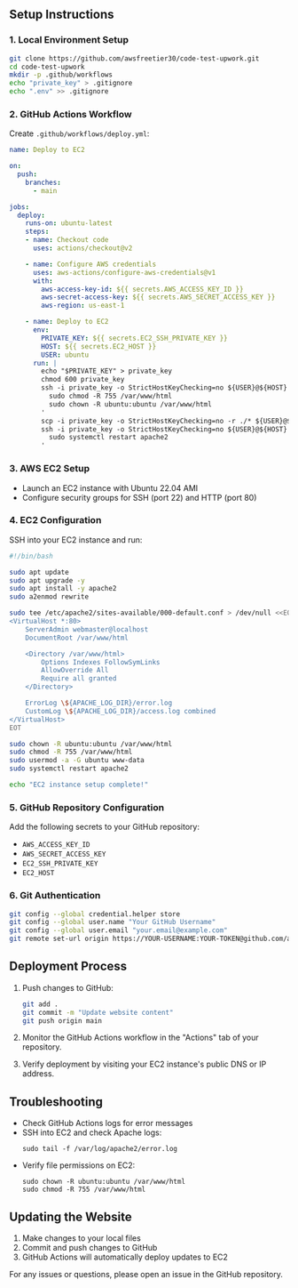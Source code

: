 ## Setup Instructions

### 1. Local Environment Setup

```bash
git clone https://github.com/awsfreetier30/code-test-upwork.git
cd code-test-upwork
mkdir -p .github/workflows
echo "private_key" > .gitignore
echo ".env" >> .gitignore
```

### 2. GitHub Actions Workflow

Create `.github/workflows/deploy.yml`:

```yaml
name: Deploy to EC2

on:
  push:
    branches:
      - main

jobs:
  deploy:
    runs-on: ubuntu-latest
    steps:
    - name: Checkout code
      uses: actions/checkout@v2

    - name: Configure AWS credentials
      uses: aws-actions/configure-aws-credentials@v1
      with:
        aws-access-key-id: ${{ secrets.AWS_ACCESS_KEY_ID }}
        aws-secret-access-key: ${{ secrets.AWS_SECRET_ACCESS_KEY }}
        aws-region: us-east-1

    - name: Deploy to EC2
      env:
        PRIVATE_KEY: ${{ secrets.EC2_SSH_PRIVATE_KEY }}
        HOST: ${{ secrets.EC2_HOST }}
        USER: ubuntu
      run: |
        echo "$PRIVATE_KEY" > private_key
        chmod 600 private_key
        ssh -i private_key -o StrictHostKeyChecking=no ${USER}@${HOST} '
          sudo chmod -R 755 /var/www/html
          sudo chown -R ubuntu:ubuntu /var/www/html
        '
        scp -i private_key -o StrictHostKeyChecking=no -r ./* ${USER}@${HOST}:/var/www/html/
        ssh -i private_key -o StrictHostKeyChecking=no ${USER}@${HOST} '
          sudo systemctl restart apache2
        '
```

### 3. AWS EC2 Setup

- Launch an EC2 instance with Ubuntu 22.04 AMI
- Configure security groups for SSH (port 22) and HTTP (port 80)

### 4. EC2 Configuration

SSH into your EC2 instance and run:

```bash
#!/bin/bash

sudo apt update
sudo apt upgrade -y
sudo apt install -y apache2
sudo a2enmod rewrite

sudo tee /etc/apache2/sites-available/000-default.conf > /dev/null <<EOT
<VirtualHost *:80>
    ServerAdmin webmaster@localhost
    DocumentRoot /var/www/html

    <Directory /var/www/html>
        Options Indexes FollowSymLinks
        AllowOverride All
        Require all granted
    </Directory>

    ErrorLog \${APACHE_LOG_DIR}/error.log
    CustomLog \${APACHE_LOG_DIR}/access.log combined
</VirtualHost>
EOT

sudo chown -R ubuntu:ubuntu /var/www/html
sudo chmod -R 755 /var/www/html
sudo usermod -a -G ubuntu www-data
sudo systemctl restart apache2

echo "EC2 instance setup complete!"
```

### 5. GitHub Repository Configuration

Add the following secrets to your GitHub repository:
- `AWS_ACCESS_KEY_ID`
- `AWS_SECRET_ACCESS_KEY`
- `EC2_SSH_PRIVATE_KEY`
- `EC2_HOST`

### 6. Git Authentication

```bash
git config --global credential.helper store
git config --global user.name "Your GitHub Username"
git config --global user.email "your.email@example.com"
git remote set-url origin https://YOUR-USERNAME:YOUR-TOKEN@github.com/awsfreetier30/code-test-upwork.git
```

## Deployment Process

1. Push changes to GitHub:
   ```bash
   git add .
   git commit -m "Update website content"
   git push origin main
   ```

2. Monitor the GitHub Actions workflow in the "Actions" tab of your repository.

3. Verify deployment by visiting your EC2 instance's public DNS or IP address.

## Troubleshooting

- Check GitHub Actions logs for error messages
- SSH into EC2 and check Apache logs:
  ```
  sudo tail -f /var/log/apache2/error.log
  ```
- Verify file permissions on EC2:
  ```
  sudo chown -R ubuntu:ubuntu /var/www/html
  sudo chmod -R 755 /var/www/html
  ```

## Updating the Website

1. Make changes to your local files
2. Commit and push changes to GitHub
3. GitHub Actions will automatically deploy updates to EC2

For any issues or questions, please open an issue in the GitHub repository.
